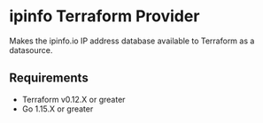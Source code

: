 # ipinfo Terraform Provider

Makes the ipinfo.io IP address database available to Terraform as a datasource.

## Requirements

* Terraform v0.12.X or greater
* Go 1.15.X or greater